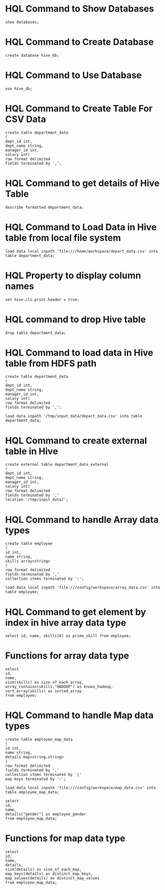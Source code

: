 # HQL Command to Show Databases
    show databases;

# HQL Command to Create Database
    create database hive_db;

# HQL Command to Use Database
    use hive_db;

# HQL Command to Create Table For CSV Data
    create table department_data
    (
    dept_id int,
    dept_name string,
    manager_id int,
    salary int)
    row format delimited
    fields terminated by ',';

# HQL Command to get details of Hive Table
    describe formatted department_data;

# HQL Command to Load Data in Hive table from local file system
    load data local inpath 'file:///home/workspace/depart_data.csv' into table department_data;

# HQL Property to display column names
    set hive.cli.print.header = true;

# HQL command to drop Hive table
    drop table department_data;

# HQL Command to load data in Hive table from HDFS path
    create table department_data
    (
    dept_id int,
    dept_name string,
    manager_id int,
    salary int)
    row format delimited
    fields terminated by ',';

    load data inpath '/tmp/input_data/depart_data.csv' into table department_data;

# HQL Command to create external table in Hive
    create external table department_date_external 
    (
    dept_id int, 
    dept_name string, 
    manager_id int, 
    salary int) 
    row format delimited 
    fields terminated by ',' 
    location '/tmp/input_data/';

# HQL Command to handle Array data types
    create table employee
    (
    id int,
    name string,
    skills array<string>
    )
    row format delimited
    fields terminated by ','
    collection items terminated by ':';
    
    load data local inpath 'file:///config/workspace/array_data.csv' into table employee;

# HQL Command to get element by index in hive array data type
    select id, name, skills[0] as prime_skill from employee;

# Functions for array data type
    select
    id,
    name,
    size(skills) as size_of_each_array,
    array_contains(skills,"HADOOP") as knows_hadoop,
    sort_array(skills) as sorted_array
    from employee;


# HQL Command to handle Map data types
    create table employee_map_data
    (
    id int,
    name string,
    details map<string,string>
    )
    row format delimited
    fields terminated by ','
    collection items terminated by '|'
    map keys terminated by ':';
    
    load data local inpath 'file:///config/workspace/map_data.csv' into table employee_map_data;
    
    select
    id,
    name,
    details["gender"] as employee_gender
    from employee_map_data;

# Functions for map data type
    select
    id,
    name,
    details,
    size(details) as size_of_each_map,
    map_keys(details) as distinct_map_keys,
    map_values(details) as distinct_map_values
    from employee_map_data;
